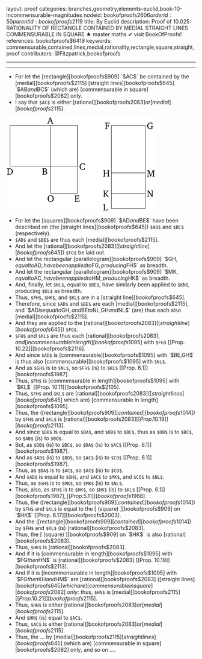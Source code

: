 layout: proof
categories: branches,geometry,elements-euclid,book-10-incommensurable-magnitudes
nodeid: bookofproofs$2606
orderid: 50
parentid: bookofproofs$2119
title: By Euclid
description:  Proof of 10.025: RATIONALITY OF RECTANGLE CONTAINED BY MEDIAL STRAIGHT LINES COMMENSURABLE IN SQUARE &#9733; master maths &#10004; visit BookOfProofs!
references: bookofproofs$6419
keywords: commensurable,contained,lines,medial,rationality,rectangle,square,straight,proof
contributors: @Fitzpatrick,bookofproofs

---


---



* For let the [rectangle][bookofproofs$909] `$AC$` be contained by the [medial][bookofproofs$2115] [straight lines][bookofproofs$645] `$AB$` and `$BC$` (which are) [commensurable in square][bookofproofs$2082] only.
* I say that `$AC$` is either [rational][bookofproofs$2083] or [medial][bookofproofs$2115].

![fig025e](https://github.com/bookofproofs/bookofproofs.github.io/blob/main/_sources/_assets/images/euclid/Book10/fig025e.png?raw=true)

* For let the [squares][bookofproofs$909] `$AD$` and `$BE$` have been described on (the [straight lines][bookofproofs$645]) `$AB$` and `$BC$` (respectively).
* `$AD$` and `$BE$` are thus each [medial][bookofproofs$2115].
* And let the [rational][bookofproofs$2083] ([straight line][bookofproofs$645]) `$FG$` be laid out.
* And let the rectangular [parallelogram][bookofproofs$909] `$GH$`, equal to `$AD$`, have been applied to `$FG$`, producing `$FH$` as breadth.
* And let the rectangular [parallelogram][bookofproofs$909] `$MK$`, equal to `$AC$`, have been applied to `$HM$`, producing `$HK$` as breadth.
* And, finally, let `$NL$`, equal to `$BE$`, have similarly been applied to `$KN$`, producing `$KL$` as breadth.
* Thus, `$FH$`, `$HK$`, and `$KL$` are in a [straight line][bookofproofs$645].
* Therefore, since `$AD$` and `$BE$` are each [medial][bookofproofs$2115], and `$AD$` is equal to `$GH$`, and `$BE$` to `$NL$`, `$GH$` and `$NL$` (are) thus each also [medial][bookofproofs$2115].
* And they are applied to the [rational][bookofproofs$2083] ([straight line][bookofproofs$645]) `$FG$`.
* `$FH$` and `$KL$` are thus each [rational][bookofproofs$2083], and [incommensurable in length][bookofproofs$1095] with `$FG$` [[Prop. 10.22]][bookofproofs$2116].
* And since `$AD$` is [commensurable][bookofproofs$1095] with `$BE$`, `$GH$` is thus also [commensurable][bookofproofs$1095] with `$NL$`.
* And as `$GH$` is to `$NL$`, so `$FH$` (is) to `$KL$` [[Prop. 6.1]][bookofproofs$1987].
* Thus, `$FH$` is [commensurable in length][bookofproofs$1095] with `$KL$` [[Prop. 10.11]][bookofproofs$2105].
* Thus, `$FH$` and `$KL$` are [rational][bookofproofs$2083] ([straight lines][bookofproofs$645] which are) [commensurable in length][bookofproofs$1095].
* Thus, the ([rectangle][bookofproofs$909] [contained][bookofproofs$1014]) by `$FH$` and `$KL$` is [rational][bookofproofs$2083] [[Prop. 10.19]][bookofproofs$2113].
* And since `$DB$` is equal to `$BA$`, and `$OB$` to `$BC$`, thus as `$DB$` is to `$BC$`, so `$AB$` (is) to `$BO$`.
* But, as `$DB$` (is) to `$BC$`, so `$DA$` (is) to `$AC$` [[Prop. 6.1]][bookofproofs$1987].
* And as `$AB$` (is) to `$BO$`, so `$AC$` (is) to `$CO$` [[Prop. 6.1]][bookofproofs$1987].
* Thus, as `$DA$` is to `$AC$`, so `$AC$` (is) to `$CO$`.
* And `$AD$` is equal to `$GH$`, and `$AC$` to `$MK$`, and `$CO$` to `$NL$`.
* Thus, as `$GH$` is to `$MK$`, so `$MK$` (is) to `$NL$`.
* Thus, also, as `$FH$` is to `$HK$`, so `$HK$` (is) to `$KL$` [[Prop. 6.1]][bookofproofs$1987], [[Prop. 5.11]][bookofproofs$1968].
* Thus, the ([rectangle][bookofproofs$909] [contained][bookofproofs$1014]) by `$FH$` and `$KL$` is equal to the [ (square) ][bookofproofs$909] on `$HK$` [[Prop. 6.17]][bookofproofs$2003].
* And the ([rectangle][bookofproofs$909] [contained][bookofproofs$1014]) by `$FH$` and `$KL$` (is) [rational][bookofproofs$2083].
* Thus, the [ (square) ][bookofproofs$909] on `$HK$` is also [rational][bookofproofs$2083].
* Thus, `$HK$` is [rational][bookofproofs$2083].
* And if it is [commensurable in length][bookofproofs$1095] with `$FG$` then `$HN$` is [rational][bookofproofs$2083] [[Prop. 10.19]][bookofproofs$2113].
* And if it is [incommensurable in length][bookofproofs$1095] with `$FG$` then `$KH$` and `$HM$` are [rational][bookofproofs$2083] ([straight lines][bookofproofs$645] which are) [commensurable in square][bookofproofs$2082] only: thus, `$HN$` is [medial][bookofproofs$2115] [[Prop. 10.21]][bookofproofs$2115].
* Thus, `$HN$` is either [rational][bookofproofs$2083] or [medial][bookofproofs$2115].
* And `$HN$` (is) equal to `$AC$`.
* Thus, `$AC$` is either [rational][bookofproofs$2083] or [medial][bookofproofs$2115].
* Thus, the ... by [medial][bookofproofs$2115] [straight lines][bookofproofs$645] (which are) [commensurable in square][bookofproofs$2082] only, and so on ....
